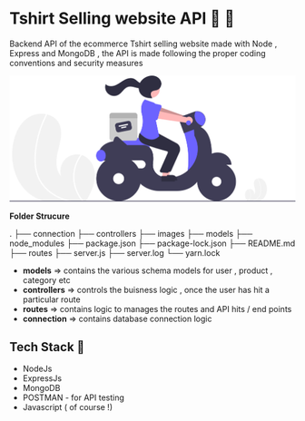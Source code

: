 # Tshirt Selling website API :tada: :rocket:

Backend API of the ecommerce Tshirt selling website made with Node , Express and MongoDB , the API is made following the proper coding conventions and security measures

<img src="./images/one.svg">

**Folder Strucure**

.
├── connection
├── controllers
├── images
├── models
├── node_modules
├── package.json
├── package-lock.json
├── README.md
├── routes
├── server.js
├── server.log
└── yarn.lock

- **models** => contains the various schema models for user , product , category etc
- **controllers** => controls the buisness logic , once the user has hit a particular route
- **routes** => contains logic to manages the routes and API hits / end points
- **connection** => contains database connection logic

## Tech Stack :muscle:

- NodeJs
- ExpressJs
- MongoDB
- POSTMAN - for API testing
- Javascript ( of course !)

